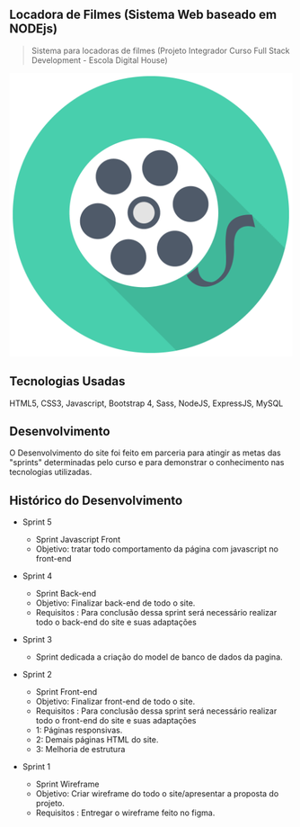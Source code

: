 ## Locadora de Filmes (Sistema Web baseado em NODEjs)
> Sistema para locadoras de filmes
>(Projeto Integrador Curso Full Stack Development - Escola Digital House)

![](./public/images/logo.png)


## Tecnologias Usadas

HTML5, CSS3, Javascript, Bootstrap 4, Sass, NodeJS, ExpressJS, MySQL

## Desenvolvimento

O Desenvolvimento do site foi feito em parceria para atingir as metas das "sprints" determinadas pelo curso e para demonstrar o conhecimento nas tecnologias utilizadas.

## Histórico do Desenvolvimento

* Sprint 5

   - Sprint Javascript Front
   - Objetivo: tratar todo comportamento da página com javascript no front-end

* Sprint 4

    - Sprint Back-end
    - Objetivo: Finalizar back-end de todo o site.
    - Requisitos : Para conclusão dessa sprint será necessário realizar todo o back-end do site e  suas adaptações

* Sprint 3

    - Sprint dedicada a criação do model de banco de dados da pagina.
    
* Sprint 2

    - Sprint Front-end
    - Objetivo: Finalizar front-end de todo o site.
    - Requisitos : Para conclusão dessa sprint será necessário realizar todo o front-end do site e suas adaptações
    - 1: Páginas responsivas.
    - 2: Demais páginas HTML do site.
    - 3: Melhoria de estrutura

- Sprint 1

    - Sprint Wireframe
    - Objetivo: Criar wireframe do todo o site/apresentar a proposta do projeto.
    - Requisitos : Entregar o wireframe feito no figma.
  

